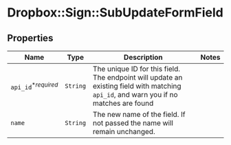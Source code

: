 # Dropbox::Sign::SubUpdateFormField



## Properties

| Name | Type | Description | Notes |
| ---- | ---- | ----------- | ----- |
| `api_id`<sup>*_required_</sup> | ```String``` |  The unique ID for this field. The endpoint will update an existing field with matching `api_id`, and warn you if no matches are found  |  |
| `name` | ```String``` |  The new name of the field. If not passed the name will remain unchanged.  |  |

